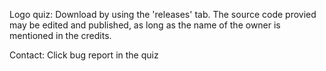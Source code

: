 Logo quiz:
Download by using the 'releases' tab.
The source code provied may be edited and published, as long as the name of the owner is mentioned in the credits.

Contact: Click bug report in the quiz
